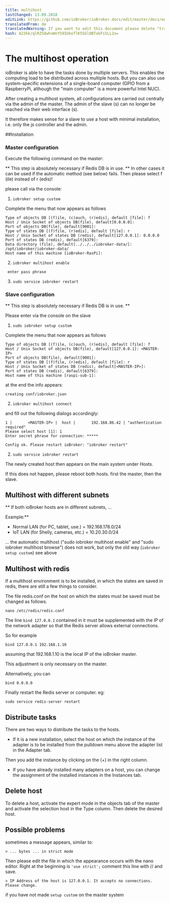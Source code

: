 ```yaml
---
title: multihost
lastChanged: 13.09.2018
editLink: https://github.com/ioBroker/ioBroker.docs/edit/master/docs/en/config/multihost.md
translatedFrom: de
translatedWarning: If you want to edit this document please delete "translatedFrom" field, elsewise this document will be translated automatically again
hash: A23kk/qlRZSQwhxWnYS9IUkoTlK55Gl8BTakFs5LL2o=
---
```

# The multihost operation
ioBroker is able to have the tasks done by multiple servers. This enables the computing load to be distributed across multiple hosts.
But you can also use system-specific extensions of a single-board computer (GPIO from a RaspberryPi, although the "main computer" is a more powerful Intel NUC).

After creating a multihost system, all configurations are carried out centrally via the admin of the master. The admin of the slave (s) can no longer be reached via their web interface (s).

It therefore makes sense for a slave to use a host with minimal installation, i.e. only the js controller and the admin.

##Installation
### Master configuration
Execute the following command on the master:

** This step is absolutely necessary if Redis DB is in use. ** In other cases it can be used if the automatic method (see below) fails. Then please select f (ile) instead of r (edis)!

please call via the console:

1. `iobroker setup custom`

Complete the menu that now appears as follows

```
Type of objects DB [(f)ile, (c)ouch, (r)edis], default [file]: f
Host / Unix Socket of objects DB(file), default[0.0.0.0]:
Port of objects DB(file), default[9001]:
Type of states DB [(f)file, (r)edis], default [file]: r
Host / Unix Socket of states DB (redis), default[127.0.0.1]: 0.0.0.0
Port of states DB (redis), default[6379]:
Data directory (file), default[../../../iobroker-data/]: /opt/iobroker/iobroker-data/
Host name of this machine [ioBroker-RasPi]:
```

2. `iobroker multihost enable`

``` enter pass phrase```

3. `sudo service iobroker restart`

### Slave configuration
** This step is absolutely necessary if Redis DB is in use. **

Please enter via the console on the slave

1. `sudo iobroker setup custom`

Complete the menu that now appears as follows

```
Type of objects DB [(f)ile, (c)ouch, (r)edis], default [file]: f
Host / Unix Socket of objects DB(file), default[127.0.0.1]: <MASTER-IP>
Port of objects DB(file), default[9001]:
Type of states DB [(f)file, (r)edis], default [file]: r
Host / Unix Socket of states DB (redis), default[<MASTER-IP>]:
Port of states DB (redis), default[6379]:
Host name of this machine [raspi-sub-1]:
```

at the end the info appears:

```
creating conf/iobroker.json
```

2. `iobroker multihost connect`

and fill out the following dialogs accordingly:

```
1 |       <MASTER-IP> |  host |       192.168.86.42 | "authentication required"
Please select host [1]: 1
Enter secret phrase for connection: *****

Config ok. Please restart ioBroker: "iobroker restart"
```

2. `sudo service iobroker restart`

The newly created host then appears on the main system under Hosts.

If this does not happen, please reboot both hosts. first the master, then the slave.

## Multihost with different subnets
** If both ioBroker hosts are in different subnets, ...

Example:**

* Normal LAN (for PC, tablet, use.) = 192.168.178.0/24
* IoT LAN (for Shelly, cameras, etc.) = 10.20.30.0/24

... the automatic multihost ("sudo iobroker multihost enable" and "sudo iobroker multihost browse") does not work, but only the old way (`iobroker setup custom`) see above

## Multihost with redis
If a multihost environment is to be installed, in which the states are saved in redis, there are still a few things to consider.

The file redis.conf on the host on which the states must be saved must be changed as follows.

```
nano /etc/redis/redis.conf
```

The line `bind 127.0.0.1` contained in it must be supplemented with the IP of the network adapter so that the Redis server allows external connections.

So for example

```
bind 127.0.0.1 192.168.1.10
```

assuming that 192.168.1.10 is the local IP of the ioBroker master.

This adjustment is only necessary on the master.

Alternatively, you can

```
bind 0.0.0.0
```

Finally restart the Redis server or computer. eg:

```
sudo service redis-server restart
```

## Distribute tasks
There are two ways to distribute the tasks to the hosts.

* If it is a new installation, select the host on which the instance of the adapter is to be installed from the pulldown menu above the adapter list in the Adapter tab.

Then you add the instance by clicking on the (+) in the right column.

* If you have already installed many adapters on a host, you can change the assignment of the installed instances in the Instances tab.

## Delete host
To delete a host, activate the expert mode in the objects tab of the master and activate the selection host in the Type column. Then delete the desired host.

## Possible problems
sometimes a message appears, similar to:

```> ... bytes ... in strict mode```

Then please edit the file in which the appearance occurs with the nano editor. Right at the beginning is `'use strict';` comment this line with // and save.

```> IP Address of the host is 127.0.0.1. It accepts no connections. Please change.```

if you have not made ``` setup custom ``` on the master system